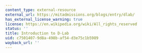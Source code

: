 ```yaml
---
content_type: external-resource
external_url: https://mitadmissions.org/blogs/entry/dlab/
has_external_license_warning: true
license: https://en.wikipedia.org/wiki/All_rights_reserved
status: ''
title: Introduction to D-Lab
uid: c7501407-9d8a-498b-af54-d3e75c1b5989
wayback_url: ''
---
```

